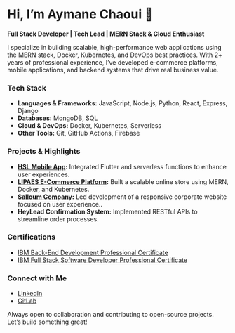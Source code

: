 # Hi, I’m Aymane Chaoui 👋

**Full Stack Developer | Tech Lead | MERN Stack & Cloud Enthusiast**

I specialize in building scalable, high-performance web applications using the MERN stack, Docker, Kubernetes, and DevOps best practices. With 2+ years of professional experience, I’ve developed e-commerce platforms, mobile applications, and backend systems that drive real business value.

### Tech Stack
- **Languages & Frameworks:** JavaScript, Node.js, Python, React, Express, Django
- **Databases:** MongoDB, SQL
- **Cloud & DevOps:** Docker, Kubernetes, Serverless
- **Other Tools:** Git, GitHub Actions, Firebase

### Projects & Highlights
- **[HSL Mobile App](https://hsl.ma/):** Integrated Flutter and serverless functions to enhance user experiences.
- **[LIPAES E-Commerce Platform](https://www.lipaes.com/):** Built a scalable online store using MERN, Docker, and Kubernetes.
- **[Salloum Company](https://salloumcompany.com/):** Led development of a responsive corporate website focused on user experience..
- **HeyLead Confirmation System:** Implemented RESTful APIs to streamline order processes.

### Certifications
- [IBM Back-End Development Professional Certificate](https://www.coursera.org/account/accomplishments/professional-cert/5HXMWPNZ3YG1)
- [IBM Full Stack Software Developer Professional Certificate](https://www.coursera.org/account/accomplishments/professional-cert/3XRUKXVQ53NM)

### Connect with Me
- [LinkedIn](https://www.linkedin.com/in/chaouidev)
- [GitLab](https://gitlab.com/CodeNeyam)

Always open to collaboration and contributing to open-source projects. Let’s build something great!
